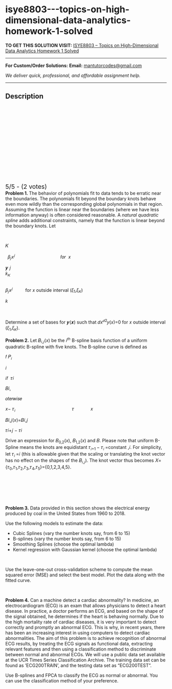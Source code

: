 # isye8803---topics-on-high-dimensional-data-analytics-homework-1-solved
**TO GET THIS SOLUTION VISIT:** [ISYE8803 – Topics on High-Dimensional Data Analytics Homework 1 Solved](https://mantutor.com/product/isye8803-topics-on-high-dimensional-data-analytics-homework-1-solved/)


---

**For Custom/Order Solutions:** **Email:** mantutorcodes@gmail.com  

*We deliver quick, professional, and affordable assignment help.*

---

<h2>Description</h2>



<div class="kk-star-ratings kksr-auto kksr-align-center kksr-valign-top" data-payload="{&quot;align&quot;:&quot;center&quot;,&quot;id&quot;:&quot;55515&quot;,&quot;slug&quot;:&quot;default&quot;,&quot;valign&quot;:&quot;top&quot;,&quot;ignore&quot;:&quot;&quot;,&quot;reference&quot;:&quot;auto&quot;,&quot;class&quot;:&quot;&quot;,&quot;count&quot;:&quot;2&quot;,&quot;legendonly&quot;:&quot;&quot;,&quot;readonly&quot;:&quot;&quot;,&quot;score&quot;:&quot;5&quot;,&quot;starsonly&quot;:&quot;&quot;,&quot;best&quot;:&quot;5&quot;,&quot;gap&quot;:&quot;4&quot;,&quot;greet&quot;:&quot;Rate this product&quot;,&quot;legend&quot;:&quot;5\/5 - (2 votes)&quot;,&quot;size&quot;:&quot;24&quot;,&quot;title&quot;:&quot;ISYE8803 – Topics on High-Dimensional Data Analytics Homework 1 Solved&quot;,&quot;width&quot;:&quot;138&quot;,&quot;_legend&quot;:&quot;{score}\/{best} - ({count} {votes})&quot;,&quot;font_factor&quot;:&quot;1.25&quot;}">

<div class="kksr-stars">

<div class="kksr-stars-inactive">
            <div class="kksr-star" data-star="1" style="padding-right: 4px">


<div class="kksr-icon" style="width: 24px; height: 24px;"></div>
        </div>
            <div class="kksr-star" data-star="2" style="padding-right: 4px">


<div class="kksr-icon" style="width: 24px; height: 24px;"></div>
        </div>
            <div class="kksr-star" data-star="3" style="padding-right: 4px">


<div class="kksr-icon" style="width: 24px; height: 24px;"></div>
        </div>
            <div class="kksr-star" data-star="4" style="padding-right: 4px">


<div class="kksr-icon" style="width: 24px; height: 24px;"></div>
        </div>
            <div class="kksr-star" data-star="5" style="padding-right: 4px">


<div class="kksr-icon" style="width: 24px; height: 24px;"></div>
        </div>
    </div>

<div class="kksr-stars-active" style="width: 138px;">
            <div class="kksr-star" style="padding-right: 4px">


<div class="kksr-icon" style="width: 24px; height: 24px;"></div>
        </div>
            <div class="kksr-star" style="padding-right: 4px">


<div class="kksr-icon" style="width: 24px; height: 24px;"></div>
        </div>
            <div class="kksr-star" style="padding-right: 4px">


<div class="kksr-icon" style="width: 24px; height: 24px;"></div>
        </div>
            <div class="kksr-star" style="padding-right: 4px">


<div class="kksr-icon" style="width: 24px; height: 24px;"></div>
        </div>
            <div class="kksr-star" style="padding-right: 4px">


<div class="kksr-icon" style="width: 24px; height: 24px;"></div>
        </div>
    </div>
</div>


<div class="kksr-legend" style="font-size: 19.2px;">
            5/5 - (2 votes)    </div>
    </div>
<strong>Problem 1. </strong>The behavior of polynomials fit to data tends to be erratic near the boundaries. The polynomials fit beyond the boundary knots behave even more wildly than the corresponding global polynomials in that region. Assuming the function is linear near the boundaries (where we have less information anyway) is often considered reasonable. A <em>natural quadratic spline</em> adds additional constraints, namely that the function is linear beyond the boundary knots. Let

<strong>&nbsp;</strong>

𝐾

<sup>&nbsp;</sup>&nbsp;𝛽<sub>𝑗</sub>𝑥<sup>𝑗</sup>&nbsp;&nbsp;&nbsp;&nbsp;&nbsp;&nbsp;&nbsp;&nbsp;&nbsp;&nbsp;&nbsp;&nbsp;&nbsp;&nbsp;&nbsp;&nbsp;&nbsp;&nbsp;&nbsp;&nbsp;&nbsp;&nbsp;&nbsp;&nbsp;&nbsp;&nbsp;&nbsp;&nbsp;&nbsp;&nbsp;&nbsp;&nbsp;&nbsp;&nbsp;&nbsp; 𝑓𝑜𝑟&nbsp; 𝑥

𝒚 𝑗&nbsp;&nbsp;&nbsp;&nbsp;&nbsp;&nbsp;&nbsp;&nbsp;&nbsp;&nbsp;&nbsp;&nbsp;&nbsp;&nbsp;&nbsp;&nbsp;&nbsp;&nbsp;&nbsp;&nbsp;&nbsp;&nbsp;&nbsp;&nbsp;&nbsp;&nbsp;&nbsp;&nbsp;&nbsp;&nbsp;&nbsp;&nbsp;&nbsp;&nbsp;&nbsp;&nbsp; 𝑘<sub>𝐾&nbsp;&nbsp;&nbsp;&nbsp;&nbsp;&nbsp;&nbsp;&nbsp;&nbsp;&nbsp;&nbsp;&nbsp;&nbsp;&nbsp;&nbsp;&nbsp;&nbsp;&nbsp;&nbsp;&nbsp;&nbsp;&nbsp;&nbsp;&nbsp;&nbsp;&nbsp;&nbsp;&nbsp;&nbsp;&nbsp;&nbsp;&nbsp;&nbsp;&nbsp;&nbsp;&nbsp;&nbsp;&nbsp;&nbsp;&nbsp;&nbsp;&nbsp;&nbsp;&nbsp;&nbsp;&nbsp;&nbsp;&nbsp;&nbsp;&nbsp;&nbsp;&nbsp;&nbsp;&nbsp;&nbsp;&nbsp;&nbsp;&nbsp;&nbsp;&nbsp;&nbsp;&nbsp;&nbsp;&nbsp;&nbsp;&nbsp;&nbsp;&nbsp;&nbsp;&nbsp;&nbsp;&nbsp;&nbsp;&nbsp;&nbsp;&nbsp;&nbsp;&nbsp;&nbsp;&nbsp;&nbsp;&nbsp;&nbsp;&nbsp;&nbsp;&nbsp;&nbsp;&nbsp;&nbsp;&nbsp;&nbsp;&nbsp;&nbsp;&nbsp;&nbsp;&nbsp;&nbsp;&nbsp;&nbsp;&nbsp;&nbsp;&nbsp;&nbsp;&nbsp;&nbsp;&nbsp;&nbsp;&nbsp;&nbsp;&nbsp;&nbsp;&nbsp;&nbsp;&nbsp;&nbsp;&nbsp;&nbsp;&nbsp;&nbsp;&nbsp;&nbsp;&nbsp;&nbsp;&nbsp;&nbsp;&nbsp;&nbsp;&nbsp;&nbsp;&nbsp;&nbsp;&nbsp;&nbsp;&nbsp;&nbsp;&nbsp;&nbsp;&nbsp;&nbsp;&nbsp;&nbsp;&nbsp;&nbsp;&nbsp;&nbsp;&nbsp;&nbsp;&nbsp;&nbsp;&nbsp;&nbsp;&nbsp;&nbsp;&nbsp;&nbsp;&nbsp;&nbsp;&nbsp;&nbsp;&nbsp;&nbsp;&nbsp;&nbsp; </sub>

𝛽<sub>𝑗</sub>𝑥<sup>𝑗</sup>&nbsp;&nbsp;&nbsp;&nbsp;&nbsp;&nbsp;&nbsp;&nbsp;&nbsp; for 𝑥 outside interval (𝜉<sub>1</sub>,𝜉<sub>𝐾</sub>)

𝑘

&nbsp;

Determine a set of bases for 𝒚(𝒙) such that 𝑑𝑥<sup>𝑑</sup><sup>2</sup>𝑦(𝑥)=0 for 𝑥 outside interval (𝜉<sub>1</sub>,𝜉<sub>𝐾</sub>).

<strong>Problem 2.</strong> Let 𝐵<sub>𝑖,𝑗</sub>(𝑥) be the 𝑖<sup>𝑡ℎ</sup> B-spline basis function of a uniform quadratic B-spline with five knots. The B-spline curve is defined as

𝑓 𝑃<sub>𝑖</sub>

𝑖

𝑖𝑓&nbsp; 𝜏𝑖

𝐵𝑖,

𝑜𝑡𝑒𝑟𝑤𝑖𝑠𝑒

𝑥− 𝜏<sub>𝑖&nbsp;&nbsp;&nbsp;&nbsp;&nbsp;&nbsp;&nbsp;&nbsp;&nbsp;&nbsp;&nbsp;&nbsp;&nbsp;&nbsp;&nbsp;&nbsp;&nbsp;&nbsp;&nbsp;&nbsp;&nbsp;&nbsp;&nbsp;&nbsp;&nbsp;&nbsp;&nbsp;&nbsp;&nbsp;&nbsp;&nbsp;&nbsp;&nbsp;&nbsp;&nbsp;&nbsp;&nbsp;&nbsp;&nbsp;&nbsp;&nbsp;&nbsp;&nbsp;&nbsp;&nbsp;&nbsp;&nbsp;&nbsp;&nbsp;&nbsp;&nbsp;&nbsp;&nbsp; </sub> 𝜏&nbsp;&nbsp;&nbsp;&nbsp;&nbsp;&nbsp;&nbsp;&nbsp;&nbsp;&nbsp;&nbsp;&nbsp; 𝑥

𝐵𝑖,𝑗(𝑥)=𝐵𝑖,𝑗

𝜏𝑖+𝑗 − 𝜏𝑖

Drive an expression for 𝐵<sub>0,2</sub>(𝑥), 𝐵<sub>1,2</sub>(𝑥) and 𝐵. Please note that uniform B-Spline means the knots are equidistant 𝜏<sub>𝑖+1 </sub>− 𝜏<sub>𝑖 </sub>=constant ,𝑖. For simplicity, let 𝜏<sub>𝑖 </sub>=𝑖 (this is allowable given that the scaling or translating the knot vector has no effect on the shapes of the 𝐵<sub>𝑖,𝑗</sub>). The knot vector thus becomes 𝑋={𝜏<sub>0</sub>,𝜏<sub>1</sub>,𝜏<sub>2</sub>,𝜏<sub>3</sub>,𝜏<sub>4</sub>,𝜏<sub>5</sub>}={0,1,2,3,4,5}.

&nbsp;

&nbsp;

&nbsp;

<strong>Problem 3.</strong> Data provided in this section shows the electrical energy produced by coal in the United States from 1960 to 2018.

Use the following models to estimate the data:

<ul>
<li>Cubic Splines (vary the number knots say, from 6 to 15)</li>
<li>B-splines (vary the number knots say, from 6 to 15)</li>
<li>Smoothing Splines (choose the optimal lambda)</li>
<li>Kernel regression with Gaussian kernel (choose the optimal lambda)</li>
</ul>
&nbsp;

Use the leave-one-out cross-validation scheme to compute the mean squared error (MSE) and select the best model. Plot the data along with the fitted curve.

&nbsp;

<strong>Problem 4.</strong> Can a machine detect a cardiac abnormality? In medicine, an electrocardiogram (ECG) is an exam that allows physicians to detect a heart disease. In practice, a doctor performs an ECG, and based on the shape of the signal obtained, he determines if the heart is behaving normally. Due to the high mortality rate of cardiac diseases, it is very important to detect correctly and promptly an abnormal ECG. This is why, in recent years, there has been an increasing interest in using computers to detect cardiac abnormalities. The aim of this problem is to achieve recognition of abnormal ECG results, by treating the ECG signals as functional data, extracting relevant features and then using a classification method to discriminate between normal and abnormal ECGs. We will use a public data set available at the UCR Times Series Classification Archive. The training data set can be found as ’ECG200TRAIN’, and the testing data set as “ECG200TEST”.

Use B-splines and FPCA to classify the ECG as normal or abnormal. You can use the classification method of your preference.
